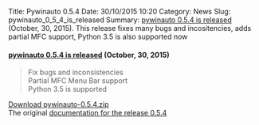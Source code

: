 Title: Pywinauto 0.5.4
Date: 30/10/2015 10:20
Category: News
Slug: pywinauto_0_5_4_is_released
Summary: [pywinauto 0.5.4 is released](https://github.com/pywinauto/pywinauto/releases/tag/0.5.4) (October, 30, 2015). 
         This release fixes many bugs and incositencies, adds partial MFC support, Python 3.5 is also supported now


#### [pywinauto 0.5.4 is released](https://github.com/pywinauto/pywinauto/releases/tag/0.5.4) (October, 30, 2015)  

> Fix bugs and inconsistencies  
> Partial MFC Menu Bar support  
> Python 3.5 is supported  

[Download pywinauto-0.5.4.zip](https://github.com/pywinauto/pywinauto/releases/download/0.5.4/pywinauto-0.5.4.zip)  
The original [documentation for the release 0.5.4](docs/index.html)

